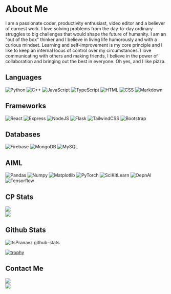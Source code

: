 # About Me
I am a passionate coder, productivity enthusiast, video editor and a believer of earnest work. I love solving problems from the day-to-day ordinary struggles to big challenges that would shape the future of humanity. I am an "out of the box" thinker and I believe in living life humorously and with a curious mindset. Learning and self-improvement is my core principle and I like to keep an internal locus of control over my circumstances. I love communicating with others and making friends, I believe in the power of collaboration and bringing out the best in everyone. Oh yes, and I like pizza.

## Languages

![Python](https://img.shields.io/badge/python-%2320232a.svg?style=for-the-badge&logo=python&logoColor=yellow)
![C++](https://img.shields.io/badge/c++-%2320232a.svg?style=for-the-badge&logo=cplusplus&logoColor=blue)
![JavaScript](https://img.shields.io/badge/javascript-%2320232a.svg?style=for-the-badge&logo=javascript&logoColor=orange)
![TypeScript](https://img.shields.io/badge/typescript-%2320232a.svg?style=for-the-badge&logo=typescript&logoColor=yellow)
![HTML](https://img.shields.io/badge/html-%2320232a.svg?style=for-the-badge&logo=html5&logoColor=blue)
![CSS](https://img.shields.io/badge/css-%2320232a.svg?style=for-the-badge&logo=css3&logoColor=yellow)
![Markdown](https://img.shields.io/badge/markdown-%2320232a.svg?style=for-the-badge&logo=markdown&logoColor=white)

## Frameworks

![React](https://img.shields.io/badge/react-%2320232a.svg?style=for-the-badge&logo=react&logoColor=blue)
![Express](https://img.shields.io/badge/express-%2320232a.svg?style=for-the-badge&logo=express&logoColor=white)
![NodeJS](https://img.shields.io/badge/nodejs-%2320232a.svg?style=for-the-badge&logo=nodejs&logoColor=green)
![Flask](https://img.shields.io/badge/flask-%2320232a.svg?style=for-the-badge&logo=flask&logoColor=red)
![TailwindCSS](https://img.shields.io/badge/tailwind_css-%2320232a.svg?style=for-the-badge&logo=tailwindcss&logoColor=pink)
![Bootstrap](https://img.shields.io/badge/ootstrap-%2320232a.svg?style=for-the-badge&logo=bootstrap&logoColor=purple)

## Databases

![Firebase](https://img.shields.io/badge/firebase-%2320232a.svg?style=for-the-badge&logo=firebase&logoColor=red)
![MongoDB](https://img.shields.io/badge/mongodb-%2320232a.svg?style=for-the-badge&logo=mongodb&logoColor=green)
![MySQL](https://img.shields.io/badge/mysql-%2320232a.svg?style=for-the-badge&logo=mysql&logoColor=white)

## AIML

![Pandas](https://img.shields.io/badge/pandas-%2320232a.svg?style=for-the-badge&logo=pandas&logoColor=orange)
![Numpy](https://img.shields.io/badge/numpy-%2320232a.svg?style=for-the-badge&logo=numpy&logoColor=red)
![Matplotlib](https://img.shields.io/badge/matplotlib-%2320232a.svg?style=for-the-badge&logo=python&logoColor=white)
![PyTorch](https://img.shields.io/badge/pytorch-%2320232a.svg?style=for-the-badge&logo=pytorch&logoColor=blue)
![SciKitLearn](https://img.shields.io/badge/scikitlearn-%2320232a.svg?style=for-the-badge&logo=scikitlearn&logoColor=orange)
![OepnAI](https://img.shields.io/badge/openai-%2320232a.svg?style=for-the-badge&logo=openai&logoColor=white)
![Tensorflow](https://img.shields.io/badge/tensorflow-%2320232a.svg?style=for-the-badge&logo=tensorflow&logoColor=cyan)

## **CP Stats**

<a href="https://codeforces.com/profile/itspranavz"> 
  <img src="https://img.shields.io/badge/codeforces-594-red?style=for-the-badge&logo=codeforces&logoColor=white&labelColor=%2320232a">
</a>

<br>

<a href="https://leetcode.com/ItsPranavz/"> 
  <img src="https://img.shields.io/badge/leetcode-1483-blue?style=for-the-badge&logo=leetcode&logoColor=white&labelColor=%2320232a">
</a>


## **Github Stats** 

![ItsPranavz github-stats](https://stats.dooboo.io/api/github-stats-advanced?login=ItsPranavz)
  
[![trophy](https://github-profile-trophy.vercel.app/?username=itspranavz&theme=darkhub&column=9)](https://github.com/ryo-ma/github-profile-trophy)
</div>

## Contact Me

<a href="https://www.linkedin.com/in/ItsPranavz/">
    <img src="https://img.shields.io/badge/linkedin-%2320232a?style=for-the-badge&logo=linkedin&labelColor=blue">
</a>

<br>

<a href="mailto:pranavsharma12354@gmail.com@gmail.com">
    <img src="https://img.shields.io/badge/email_me-%2320232a?style=for-the-badge&logo=gmail&labelColor=red&logoColor=white">
</a>


